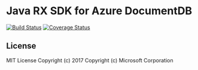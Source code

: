 # Java RX SDK for Azure DocumentDB

[![Build Status](https://api.travis-ci.org/Azure/azure-documentdb-rxjava.svg?branch=master)](https://travis-ci.org/Azure/azure-documentdb-rxjava)
[![Coverage Status](https://img.shields.io/codecov/c/github/Azure/azure-documentdb-rxjava.svg)](https://codecov.io/gh/Azure/azure-documentdb-rxjava)




## License
MIT License
Copyright (c) 2017 Copyright (c) Microsoft Corporation
